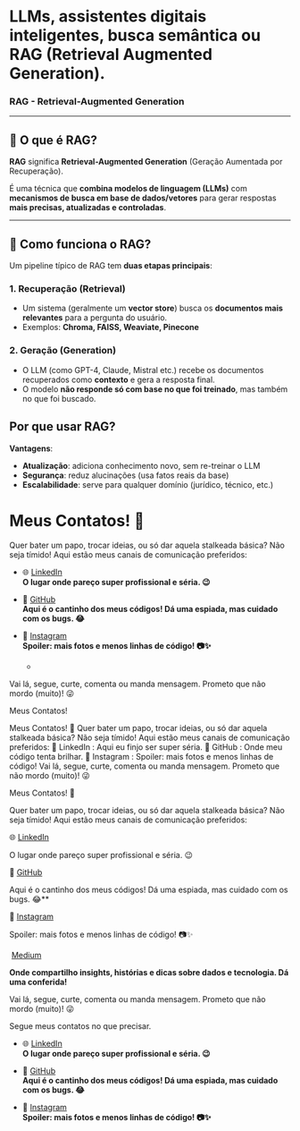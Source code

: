 # **LLMs**, **assistentes digitais inteligentes**, **busca semântica** ou **RAG (Retrieval Augmented Generation)**.


###  RAG - Retrieval-Augmented Generation

---

## 🧠 O que é **RAG**?

**RAG** significa **Retrieval-Augmented Generation** (Geração Aumentada por Recuperação).

É uma técnica que **combina modelos de linguagem (LLMs)** com **mecanismos de busca em base de dados/vetores** para gerar respostas **mais precisas, atualizadas e controladas**.

---

## 🔧 Como funciona o RAG?

Um pipeline típico de RAG tem **duas etapas principais**:

### 1. **Recuperação (Retrieval)**

* Um sistema (geralmente um **vector store**) busca os **documentos mais relevantes** para a pergunta do usuário.
* Exemplos: **Chroma, FAISS, Weaviate, Pinecone**

### 2. **Geração (Generation)**

* O LLM (como GPT-4, Claude, Mistral etc.) recebe os documentos recuperados como **contexto** e gera a resposta final.
* O modelo **não responde só com base no que foi treinado**, mas também no que foi buscado.

##  Por que usar RAG?

**Vantagens**:

* **Atualização**: adiciona conhecimento novo, sem re-treinar o LLM
* **Segurança**: reduz alucinações (usa fatos reais da base)
* **Escalabilidade**: serve para qualquer domínio (jurídico, técnico, etc.)



# Meus Contatos! 🌟

Quer bater um papo, trocar ideias, ou só dar aquela stalkeada básica? Não seja tímido! Aqui estão meus canais de comunicação preferidos:

- 🌐 [LinkedIn](https://www.linkedin.com/in/luciana-sampaio/)  
  **O lugar onde pareço super profissional e séria. 😉**

- 🐙 [GitHub](https://github.com/luasampaio)  
  **Aqui é o cantinho dos meus códigos! Dá uma espiada, mas cuidado com os bugs. 😂**

- 📸 [Instagram](https://www.instagram.com/luasampaio/)  
  **Spoiler: mais fotos e menos linhas de código! 📷✨**

  - 

Vai lá, segue, curte, comenta ou manda mensagem. Prometo que não mordo (muito)! 😜



Meus Contatos!

Meus Contatos! 🌟
Quer bater um papo, trocar ideias, ou só dar aquela stalkeada básica? Não seja tímido! Aqui estão meus canais de comunicação preferidos:
📎 LinkedIn : Aqui eu finjo ser super séria.
🐙 GitHub : Onde meu código tenta brilhar.
📸 Instagram : Spoiler: mais fotos e menos linhas de código!
Vai lá, segue, curte, comenta ou manda mensagem. Prometo que não mordo (muito)! 😜




Meus Contatos! 🌟

Quer bater um papo, trocar ideias, ou só dar aquela stalkeada básica? Não seja tímido! Aqui estão meus canais de comunicação preferidos:

🌐 [LinkedIn](https://www.linkedin.com/in/luciana-sampaio/)

O lugar onde pareço super profissional e séria. 😉

🐙 [GitHub](https://github.com/luasampaio)

Aqui é o cantinho dos meus códigos! Dá uma espiada, mas cuidado com os bugs. 😂**

📸 [Instagram](https://www.instagram.com/luasampaio/)

Spoiler: mais fotos e menos linhas de código! 📷✨

️ [Medium](https://medium.com/@luciana.sampaio84)

**Onde compartilho insights, histórias e dicas sobre dados e tecnologia. Dá uma conferida!**

Vai lá, segue, curte, comenta ou manda mensagem. Prometo que não mordo (muito)! 😜



Segue meus contatos no que precisar. 

- 🌐 [LinkedIn](https://www.linkedin.com/in/luciana-sampaio/)  
  **O lugar onde pareço super profissional e séria. 😉**

- 🐙 [GitHub](https://github.com/luasampaio)  
  **Aqui é o cantinho dos meus códigos! Dá uma espiada, mas cuidado com os bugs. 😂**

- 📸 [Instagram](https://www.instagram.com/luasampaio/)  
  **Spoiler: mais fotos e menos linhas de código! 📷✨**
